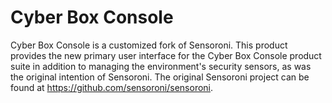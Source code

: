 # Cyber Box Console

Cyber Box Console is a customized fork of Sensoroni. This product provides the new primary user interface for the Cyber Box Console product suite in addition to managing the environment's security sensors, as was the original intention of Sensoroni. The original Sensoroni project can be found at https://github.com/sensoroni/sensoroni.
